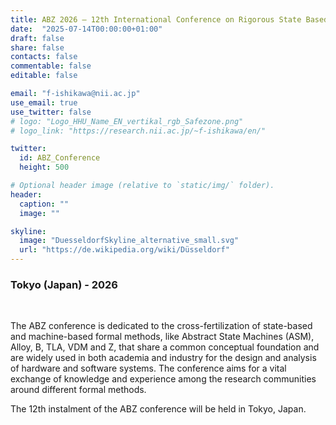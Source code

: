```yaml
---
title: ABZ 2026 – 12th International Conference on Rigorous State Based Methods
date:  "2025-07-14T00:00:00+01:00"
draft: false
share: false
contacts: false
commentable: false
editable: false

email: "f-ishikawa@nii.ac.jp"
use_email: true
use_twitter: false
# logo: "Logo_HHU_Name_EN_vertikal_rgb_Safezone.png"
# logo_link: "https://research.nii.ac.jp/~f-ishikawa/en/"

twitter:
  id: ABZ_Conference
  height: 500

# Optional header image (relative to `static/img/` folder).
header:
  caption: ""
  image: ""

skyline: 
  image: "DuesseldorfSkyline_alternative_small.svg"
  url: "https://de.wikipedia.org/wiki/Düsseldorf"
---
```

### Tokyo (Japan) - 2026

<br>

The ABZ conference is dedicated to the cross-fertilization of state-based and machine-based formal methods, like Abstract State Machines (ASM), Alloy, B, TLA, VDM and Z, that share a common conceptual foundation and are widely used in both academia and industry for the design and analysis of hardware and software systems. The conference aims for a vital exchange of knowledge and experience among the research communities around different formal methods.

The 12th instalment of the ABZ conference will be held in Tokyo, Japan. 


<!--the [**Tribe hotel**](https://tribehotels.com/en/germany/dusseldorf/), located in the centre of Düsseldorf
with easy access to the airport and central rail station.


Authors interested in contributing to ABZ 2025 in Open Access or Open Choice should refer to the corresponding [Springer webpage](https://www.springer.com/gp/computer-science/lncs/open-access-publishing-in-computer-proceedings).

<p class="text-center"><a href="https://easychair.org/conferences/?conf=abz2025" class="btn btn-primary btn-lg" role="button" target="_blank">Submit contribution<br><br><br><small>via easychair</small></a></p>


<div style="float: right; width: 504px;"><iframe src="https://www.linkedin.com/embed/feed/update/urn:li:share:7269728868175904768" height="441" width="504" frameborder="0" allowfullscreen="" title="ABZ Conference at LinkedIn"></iframe></div>

<!-- 

### Supporters for ABZ'2024 were

<div><img src="/img/UniBG-DIGIP-Logo.jpg"></div>
<div><img src="/img/logo_UNIMI.jpg"></div>
<div><a href="https://www.fmeurope.org"><img src="/img/FME.png" width="170" style="margin-left: 100px;"></a> </div>
 -->

